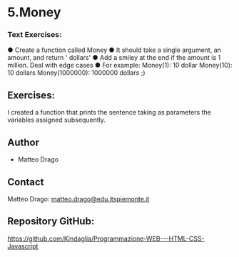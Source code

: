 # 5.Money

### Text Exercises:
● Create a function called Money
● It should take a single argument, an amount, and return '<amount> dollars'
● Add a smiley at the end if the amount is 1 million. Deal with edge cases
● For example:
Money(1): 10 dollar
Money(10): 10 dollars
Money(1000000): 1000000 dollars ;)


## Exercises:
I created a function that prints the sentence taking as parameters the variables assigned subsequently.





## Author
* Matteo Drago

## Contact
Matteo Drago: matteo.drago@edu.itspiemonte.it 

## Repository GitHub:
https://github.com/Kindaglia/Programmazione-WEB---HTML-CSS-Javascript